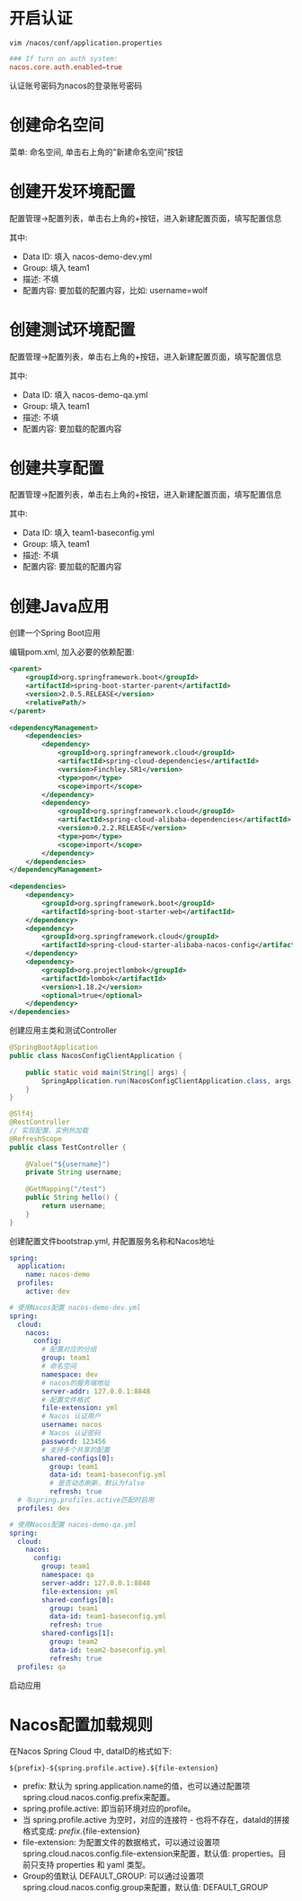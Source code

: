 # 开启认证

```
vim /nacos/conf/application.properties
```

```conf
### If turn on auth system:
nacos.core.auth.enabled=true
```

认证账号密码为nacos的登录账号密码

# 创建命名空间

菜单: 命名空间, 单击右上角的"新建命名空间"按钮

# 创建开发环境配置

配置管理->配置列表，单击右上角的+按钮，进入新建配置页面，填写配置信息

其中:
- Data ID: 填入 nacos-demo-dev.yml
- Group: 填入 team1
- 描述: 不填
- 配置内容: 要加载的配置内容，比如: username=wolf

# 创建测试环境配置

配置管理->配置列表，单击右上角的+按钮，进入新建配置页面，填写配置信息

其中:
- Data ID: 填入 nacos-demo-qa.yml
- Group: 填入 team1
- 描述: 不填
- 配置内容: 要加载的配置内容

# 创建共享配置

配置管理->配置列表，单击右上角的+按钮，进入新建配置页面，填写配置信息

其中:
- Data ID: 填入 team1-baseconfig.yml
- Group: 填入 team1
- 描述: 不填
- 配置内容: 要加载的配置内容

# 创建Java应用

创建一个Spring Boot应用

编辑pom.xml, 加入必要的依赖配置: 
```xml
<parent>
    <groupId>org.springframework.boot</groupId>
    <artifactId>spring-boot-starter-parent</artifactId>
    <version>2.0.5.RELEASE</version>
    <relativePath/>
</parent>
 
<dependencyManagement>
    <dependencies>
        <dependency>
            <groupId>org.springframework.cloud</groupId>
            <artifactId>spring-cloud-dependencies</artifactId>
            <version>Finchley.SR1</version>
            <type>pom</type>
            <scope>import</scope>
        </dependency>
        <dependency>
            <groupId>org.springframework.cloud</groupId>
            <artifactId>spring-cloud-alibaba-dependencies</artifactId>
            <version>0.2.2.RELEASE</version>
            <type>pom</type>
            <scope>import</scope>
        </dependency>
    </dependencies>
</dependencyManagement>
 
<dependencies>
    <dependency>
        <groupId>org.springframework.boot</groupId>
        <artifactId>spring-boot-starter-web</artifactId>
    </dependency>
    <dependency>
        <groupId>org.springframework.cloud</groupId>
        <artifactId>spring-cloud-starter-alibaba-nacos-config</artifactId>
    </dependency>
    <dependency>
        <groupId>org.projectlombok</groupId>
        <artifactId>lombok</artifactId>
        <version>1.18.2</version>
        <optional>true</optional>
    </dependency>
</dependencies>
```

创建应用主类和测试Controller

```java
@SpringBootApplication
public class NacosConfigClientApplication {
 
    public static void main(String[] args) {
        SpringApplication.run(NacosConfigClientApplication.class, args);
    }
}
```

```java
@Slf4j
@RestController
// 实现配置、实例热加载
@RefreshScope
public class TestController {
 
    @Value("${username}")
    private String username;
 
    @GetMapping("/test")
    public String hello() {
        return username;
    }
}
```

创建配置文件bootstrap.yml, 并配置服务名称和Nacos地址
```yml
spring:
  application:
    name: nacos-demo
  profiles:
    active: dev

# 使用Nacos配置 nacos-demo-dev.yml
spring:
  cloud:
    nacos:
      config:
        # 配置对应的分组
        group: team1
        # 命名空间
        namespace: dev
        # nacos的服务端地址
        server-addr: 127.0.0.1:8848
        # 配置文件格式
        file-extension: yml
        # Nacos 认证用户
        username: nacos
        # Nacos 认证密码
        password: 123456
        # 支持多个共享的配置
        shared-configs[0]:
          group: team1
          data-id: team1-baseconfig.yml
          # 是否动态刷新，默认为false
          refresh: true
  # 与spring.profiles.active匹配时启用
  profiles: dev

# 使用Nacos配置 nacos-demo-qa.yml
spring:
  cloud:
    nacos:
      config:
        group: team1
        namespace: qa
        server-addr: 127.0.0.1:8848
        file-extension: yml
        shared-configs[0]:
          group: team1
          data-id: team1-baseconfig.yml
          refresh: true
        shared-configs[1]:
          group: team2
          data-id: team2-baseconfig.yml
          refresh: true
  profiles: qa
```

启动应用

# Nacos配置加载规则

在Nacos Spring Cloud 中, dataID的格式如下: 
```
${prefix}-${spring.profile.active}.${file-extension}
```

- prefix: 默认为 spring.application.name的值，也可以通过配置项 spring.cloud.nacos.config.prefix来配置。
- spring.profile.active: 即当前环境对应的profile。
- 当 spring.profile.active 为空时，对应的连接符 - 也将不存在，dataId的拼接格式变成: ${prefix}.${file-extension}
- file-extension:  为配置文件的数据格式，可以通过设置项spring.cloud.nacos.config.file-extension来配置，默认值: properties。目前只支持 properties 和 yaml 类型。
- Group的值默认 DEFAULT_GROUP: 可以通过设置项 spring.cloud.nacos.config.group来配置，默认值:  DEFAULT_GROUP
